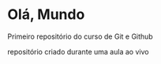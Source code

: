# Olá, Mundo
 Primeiro repositório do curso de Git e Github
 
 repositório criado durante uma aula ao vivo